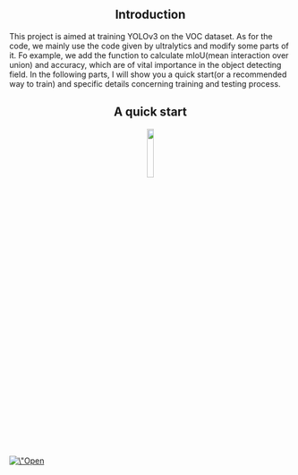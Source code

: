 ## <div align="center">Introduction</div>
This project is aimed at training YOLOv3 on the VOC dataset. As for the code, we mainly use the code given by ultralytics and modify some parts of it. Fo  example, we add the function to calculate mIoU(mean interaction over union) and accuracy, which are of vital importance in the object detecting field. In the following parts, I will show you a quick start(or a recommended way to train) and specific details concerning training and testing process.
## <div align="center">A quick start</div>
<div align="center">
    <a href=\"https://colab.research.google.com/github/mskmei/MIDTERM-PROJECT-CV-2022Spring/blob/main/YOLOv3/yolov3_test.ipynb\">
        <img src="https://github.com/ultralytics/yolov5/releases/download/v1.0/logo-colab-small.png" width="15%"/>
    </a>   
</div>
<div>
   <a href=\"https://colab.research.google.com/github/mskmei/MIDTERM-PROJECT-CV-2022Spring/blob/main/YOLOv3/yolov3_test.ipynb\"><img src=\"https://colab.research.google.com/assets/colab-badge.svg\" alt=\"Open In Colab\"/></a>
</div>

